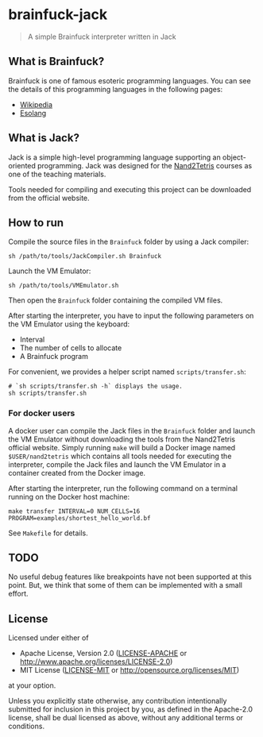 # brainfuck-jack

> A simple Brainfuck interpreter written in Jack

## What is Brainfuck?

Brainfuck is one of famous esoteric programming languages.  You can see the
details of this programming languages in the following pages:

* [Wikipedia](https://en.wikipedia.org/wiki/Brainfuck)
* [Esolang](https://esolangs.org/wiki/Brainfuck)

## What is Jack?

Jack is a simple high-level programming language supporting an object-oriented
programming.  Jack was designed for the [Nand2Tetris] courses as one of the
teaching materials.

Tools needed for compiling and executing this project can be downloaded from
the official website.

## How to run

Compile the source files in the `Brainfuck` folder by using a Jack compiler:

```shell
sh /path/to/tools/JackCompiler.sh Brainfuck
```

Launch the VM Emulator:

```shell
sh /path/to/tools/VMEmulator.sh
```

Then open the `Brainfuck` folder containing the compiled VM files.

After starting the interpreter, you have to input the following parameters on
the VM Emulator using the keyboard:

* Interval
* The number of cells to allocate
* A Brainfuck program

For convenient, we provides a helper script named `scripts/transfer.sh`:

```shell
# `sh scripts/transfer.sh -h` displays the usage.
sh scripts/transfer.sh
```

### For docker users

A docker user can compile the Jack files in the `Brainfuck` folder and launch
the VM Emulator without downloading the tools from the Nand2Tetris official
website.  Simply running `make` will build a Docker image named
`$USER/nand2tetris` which contains all tools needed for executing the
interpreter, compile the Jack files and launch the VM Emulator in a container
created from the Docker image.

After starting the interpreter, run the following command on a terminal running
on the Docker host machine:

```shell
make transfer INTERVAL=0 NUM_CELLS=16 PROGRAM=examples/shortest_hello_world.bf
```

See `Makefile` for details.

## TODO

No useful debug features like breakpoints have not been supported at this point.
But, we think that some of them can be implemented with a small effort.

## License

Licensed under either of

* Apache License, Version 2.0
  ([LICENSE-APACHE] or http://www.apache.org/licenses/LICENSE-2.0)
* MIT License
  ([LICENSE-MIT] or http://opensource.org/licenses/MIT)

at your option.

Unless you explicitly state otherwise, any contribution intentionally submitted
for inclusion in this project by you, as defined in the Apache-2.0 license,
shall be dual licensed as above, without any additional terms or conditions.

[Nand2Tetris]: https://www.nand2tetris.org/
[LICENSE-APACHE]: ./LICENSE-APACHE
[LICENSE-MIT]: ./LICENSE-MIT
